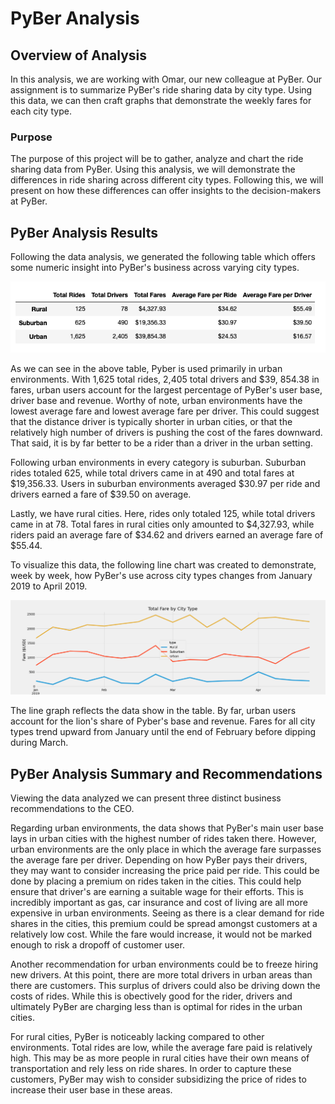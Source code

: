 # PyBer Analysis

## Overview of Analysis

In this analysis, we are working with Omar, our new colleague at PyBer. Our assignment is to summarize PyBer's ride sharing data by
city type. Using this data, we can then craft graphs that demonstrate the weekly fares for each city type.

### Purpose

The purpose of this project will be to gather, analyze and chart the ride sharing data from PyBer. Using this analysis, we will
demonstrate the differences in ride sharing across different city types. Following this, we will present on how these differences
can offer insights to the decision-makers at PyBer.

## PyBer Analysis Results

Following the data analysis, we generated the following table which offers some numeric insight into PyBer's business across varying city types. 

![This is an image](https://github.com/jstawarz/PyBer/blob/main/analysis/PyBer_summary_chart.png)

As we can see in the above table, Pyber is used primarily in urban environments. With 1,625 total rides, 2,405 total drivers and 
$39, 854.38 in fares, urban users account for the largest percentage of PyBer's user base, driver base and revenue. Worthy of note, 
urban environments have the lowest average fare and lowest average fare per driver. This could suggest that the distance driver is typically 
shorter in urban cities, or that the relatively high number of drivers is pushing the cost of the fares downward. That said, it is by far better
to be a rider than a driver in the urban setting.

Following urban environments in every category is suburban. Suburban rides totaled 625, while total drivers came in at 490 and total fares at
$19,356.33. Users in suburban environments averaged $30.97 per ride and drivers earned a fare of $39.50 on average. 

Lastly, we have rural cities. Here, rides only totaled 125, while total drivers came in at 78. Total fares in rural cities only amounted to 
$4,327.93, while riders paid an average fare of $34.62 and drivers earned an average fare of $55.44.

To visualize this data, the following line chart was created to demonstrate, week by week, how PyBer's use across city types changes from
January 2019 to April 2019. 

![This is an image](https://github.com/jstawarz/PyBer/blob/main/analysis/PyBer_fare_summary.png)

The line graph reflects the data show in the table. By far, urban users account for the lion's share of Pyber's base and revenue. 
Fares for all city types trend upward from January until the end of February before dipping during March. 

## PyBer Analysis Summary and Recommendations

Viewing the data analyzed we can present three distinct business recommendations to the CEO. 

Regarding urban environments, the data shows that PyBer's main user base lays in urban cities with the highest number of rides taken there. 
However, urban environments are the only place in which the average fare surpasses the average fare per driver. Depending on how PyBer pays 
their drivers, they may want to consider increasing the price paid per ride. This could be done by placing a premium on rides
taken in the cities. This could help ensure that driver's are earning a suitable wage for their efforts. This is incredibly important as 
gas, car insurance and cost of living are all more expensive in urban environments. Seeing as there is a clear demand for ride shares in the
cities, this premium could be spread amongst customers at a relatively low cost. While the fare would increase, it would not be marked enough
to risk a dropoff of customer user. 

Another recommendation for urban environments could be to freeze hiring new drivers. At this point, there are more total drivers in urban areas
than there are customers. This surplus of drivers could also be driving down the costs of rides. While this is obectively good for the rider, 
drivers and ultimately PyBer are charging less than is optimal for rides in the urban cities.

For rural cities, PyBer is noticeably lacking compared to other environments. Total rides are low, while the average fare paid is relatively high.
This may be as more people in rural cities have their own means of transportation and rely less on ride shares. In order to capture these customers,
PyBer may wish to consider subsidizing the price of rides to increase their user base in these areas. 

